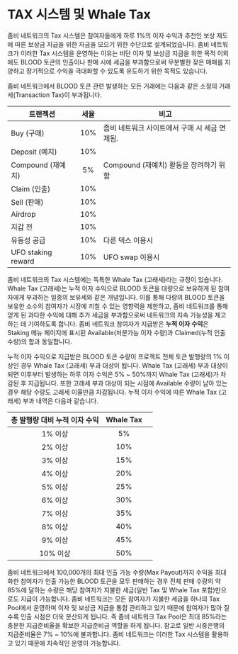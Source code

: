 # TAX 시스템 및 Whale Tax

좀비 네트워크의 Tax 시스템은 참여자들에게 하루 1%의 이자 수익과 추천인 보상 제도에 따른 보상금 지급을 위한 자금을 모으기 위한 수단으로 설계되었습니다. 좀비 네트워크가 이러한 Tax 시스템을 운영하는 이유는 비단 이자 및 보상금 지급을 위한 목적 이외에도 BLOOD 토큰의 인출이나 판매 시에 세금을 부과함으로써 무분별한 잦은 매매를 지양하고 장기적으로 수익을 극대화할 수 있도록 유도하기 위한 목적도 있습니다.

좀비 네트워크에서 BLOOD 토큰 관련 발생하는 모든 거래에는 다음과 같은 소정의 거래세(Transaction Tax)이 부과됩니다.

| **트랜젝션**           | **세율**  |                          **비고** |
| ------------------ | :-----: | ------------------------------- |
| Buy (구매)           |   10%   | 좀비 네트워크 사이트에서 구매 시 세금 면제됨.      |
| Deposit (예치)       |   10%   |                                 |
| Compound (재예치)     |    5%   | Compound (재예치) 활동을 장려하기 위함      |
| Claim (인출)         |   10%   |                                 |
| Sell (판매)          |   10%   |                                 |
| Airdrop            |   10%   |                                 |
| 지갑 전               |   10%   |                                 |
| 유동성 공급             |   10%   | 다른 덱스 이용시                       |
| UFO staking reward |   10%   | UFO swap 이용시                    |

좀비 네트워크의 Tax 시스템에는 독특한 Whale Tax (고래세)라는 규정이 있습니다. Whale Tax (고래세)는 누적 이자 수익으로 BLOOD 토큰을 대량으로 보유하게 된 참여자에게 부과하는 일종의 보유세와 같은 개념입니다. 이를 통해 다량의 BLOOD 토큰을 보유한 소수의 참여자가 시장에 끼칠 수 있는 영향력을 제한하고, 좀비 네트워크를 통해 얻게 된 과다한 수익에 대해 추가 세금을 부과함으로써 네트워크의 지속 가능성을 제고하는 데 기여하도록 합니다. 좀비 네트워크 참여자가 지급받은 **누적 이자 수익**은 Staking 메뉴 페이지에 표시된 Available(처분가능 이자 수량)과 Claimed(누적 인출 수량)의 합과 동일합니다.

누적 이자 수익으로 지급받은 BLOOD 토큰 수량이 프로젝트 전체 토큰 발행량의 1% 이상인 경우 Whale Tax (고래세) 부과 대상이 됩니다. Whale Tax (고래세) 부과 대상이 되면 이후부터 발생하는 하루 이자 수익은 5% \~ 50%까지 Whale Tax (고래세)가 차감된 후 지급됩니다. 또한 고래세 부과 대상이 되는 시점에 Available 수량이 남아 있는 경우 해당 수량도 고래세 이율만큼 차감됩니다. 누적 이자 수익에 따른 Whale Tax (고래세) 부과 내역은 다음과 같습니다.

| **총 발행량 대비 누적 이자 수익** | **Whale Tax** |   |
| :-------------------: | :-----------: | - |
|         1% 이상         |       5%      |   |
|         2% 이상         |      10%      |   |
|         3% 이상         |      15%      |   |
|         4% 이상         |      20%      |   |
|         5% 이상         |      25%      |   |
|         6% 이상         |      30%      |   |
|         7% 이상         |      35%      |   |
|         8% 이상         |      40%      |   |
|         9% 이상         |      45%      |   |
|         10% 이상        |      50%      |   |

좀비 네트워크에서 100,000개의 최대 인출 가능 수량(Max Payout)까지 수익을 최대화한 참여자가 인출 가능한 BLOOD 토큰을 모두 판매하는 경우 전체 판매 수량의 약 85%에 달하는 수량은 해당 참여자가 지불한 세금(일반 Tax 및 Whale Tax 포함)만으로도 지급이 가능합니다. 좀비 네트워크는 모든 참여자가 지불한 세금을 하나의 Tax Pool에서 운영하며 이자 및 보상금 지급을 통합 관리하고 있기 때문에 참여자가 많아 질수록 인출 시점은 더욱 분산되게 됩니다. 즉 좀비 네트워크 Tax Pool은 최대 85%라는 충분한 지급준비율을 확보한 지급준비금 역할을 하게 됩니다. 참고로 일반 시중은행의 지급준비율은 7% \~ 10%에 불과합니다. 좀비 네트워크는 이러한 Tax 시스템을 활용하고 있기 때문에 지속적인 운영이 가능합니다.
